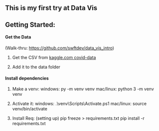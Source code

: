 ## This is my first try at Data Vis

## Getting Started:

#### Get the Data
 (Walk-thru: https://github.com/swftdev/data_vis_intro)

1. Get the CSV from
[kaggle.com covid-data](https://www.kaggle.com/sudalairajkumar/novel-corona-virus-2019-dataset?select=covid_19_data.csv)

2. Add it to the data folder

#### Install dependencies
1. Make a venv:
    windows: py -m venv venv
    mac/linux: python 3 -m venv venv

2. Activate it:
    windows: .\venv\Scripts\Activate.ps1
    mac/linux: source venv/bin/activate

3. Install Req:
    (setting up) pip freeze > requirements.txt
    pip install -r requirements.txt